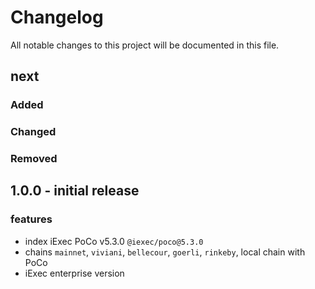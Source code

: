 # Changelog

All notable changes to this project will be documented in this file.

## next

### Added

### Changed

### Removed

## 1.0.0 - initial release

### features

- index iExec PoCo v5.3.0 `@iexec/poco@5.3.0`
- chains `mainnet`, `viviani`, `bellecour`, `goerli`, `rinkeby`, local chain with PoCo
- iExec enterprise version
